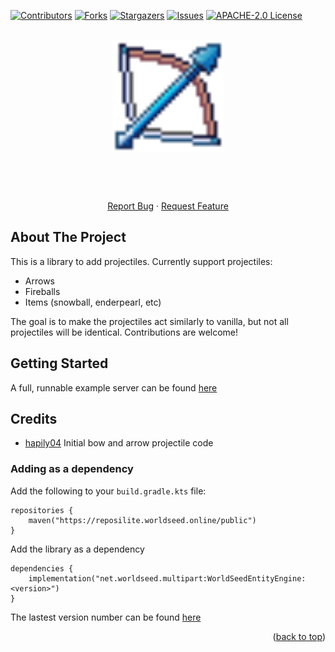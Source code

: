 
<div id="top"></div>

<!-- PROJECT SHIELDS -->
<!--
*** I'm using markdown "reference style" links for readability.
*** Reference links are enclosed in brackets [ ] instead of parentheses ( ).
*** See the bottom of this document for the declaration of the reference variables
*** for contributors-url, forks-url, etc. This is an optional, concise syntax you may use.
*** https://www.markdownguide.org/basic-syntax/#reference-style-links
-->
[![Contributors][contributors-shield]][contributors-url]
[![Forks][forks-shield]][forks-url]
[![Stargazers][stars-shield]][stars-url]
[![Issues][issues-shield]][issues-url]
[![APACHE-2.0 License][license-shield]][license-url]

<!-- PROJECT LOGO -->
<br />
<div align="center">
  <a href="https://github.com/AtlasEngineCa/AtlasProjectiles">
    <img src=".github/icon.png" alt="Logo" width="180" height="180">
  </a>

  <h3 align="center"></h3>

  <p align="center">
    <br />
    <br />
    <br />
    <a href="https://github.com/AtlasEngineCa/AtlasProjectiles/issues">Report Bug</a>
    ·
    <a href="https://github.com/AtlasEngineCa/AtlasProjectiles/issues">Request Feature</a>
  </p>
</div>

<!-- ABOUT THE PROJECT -->
## About The Project
This is a library to add projectiles.
Currently support projectiles:
- Arrows
- Fireballs
- Items (snowball, enderpearl, etc)

The goal is to make the projectiles act similarly to vanilla, but not all projectiles will be identical.
Contributions are welcome!

<!-- GETTING STARTED -->
## Getting Started

A full, runnable example server can be found [here](https://github.com/AtlasEngineCa/AtlasProjectiles/blob/main/src/test/java/Main.java)

## Credits
- [hapily04](https://github.com/hapily04) Initial bow and arrow projectile code

### Adding as a dependency

Add the following to your `build.gradle.kts` file:

```
repositories {
    maven("https://reposilite.worldseed.online/public")
}
```

Add the library as a dependency
```
dependencies {
    implementation("net.worldseed.multipart:WorldSeedEntityEngine:<version>")
}
```

The lastest version number can be found [here](https://reposilite.worldseed.online/#/public/ca/atlasengine/atlas-projectiles)

<p align="right">(<a href="#top">back to top</a>)</p>

<!-- MARKDOWN LINKS & IMAGES -->
<!-- https://www.markdownguide.org/basic-syntax/#reference-style-links -->
[contributors-shield]: https://img.shields.io/github/contributors/AtlasEngineCa/AtlasProjectiles.svg?style=for-the-badge
[contributors-url]: https://github.com/AtlasEngineCa/AtlasProjectiles/graphs/contributors
[forks-shield]: https://img.shields.io/github/forks/AtlasEngineCa/AtlasProjectiles.svg?style=for-the-badge
[forks-url]: https://github.com/othneildrew/Best-README-Template/network/members
[stars-shield]: https://img.shields.io/github/stars/AtlasEngineCa/AtlasProjectiles.svg?style=for-the-badge
[stars-url]: https://github.com/AtlasEngineCa/AtlasProjectiles/stargazers
[issues-shield]: https://img.shields.io/github/issues/AtlasEngineCa/AtlasProjectiles.svg?style=for-the-badge
[issues-url]: https://github.com/AtlasEngineCa/AtlasProjectiles/issues
[license-shield]: https://img.shields.io/github/license/AtlasEngineCa/AtlasProjectiles?style=for-the-badge
[license-url]: https://github.com/AtlasEngineCa/AtlasProjectiles/blob/master/LICENSE
